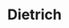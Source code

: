 ---
title: "Dietrich"
url: /ciudad-autonoma-de-buenos-aires/dietrich-avenida-la-plata/
shop: coche
---